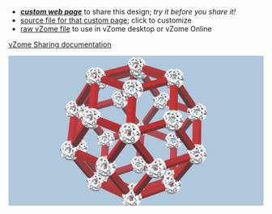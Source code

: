 
 - [***custom web page***][post] to share this design; *try it before you share it!*
 - [source file for that custom page][source]; click to customize
 - [raw vZome file][raw] to use in vZome desktop or vZome Online

[vZome Sharing documentation](https://vzome.github.io/vzome/sharing.html#how-it-works)

![Image](<snub-dodec-zome-system.png>)


[post]: <https://vorth.github.io/vzome-sharing/2021/12/05/snub-dodec-zome-system-21-44-04.html>
[source]: <https://github.com/vorth/vzome-sharing/edit/main/_posts/2021-12-05-snub-dodec-zome-system-21-44-04.md>
[raw]: <https://raw.githubusercontent.com/vorth/vzome-sharing/main/2021/12/05/21-44-04-snub-dodec-zome-system/snub-dodec-zome-system.vZome>
